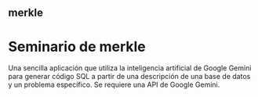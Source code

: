 ## merkle
# Seminario de merkle
Una sencilla aplicación que utiliza la inteligencia artificial de Google Gemini para generar código SQL a partir de una descripción de una base de datos y un problema específico.
Se requiere una API de Google Gemini.
